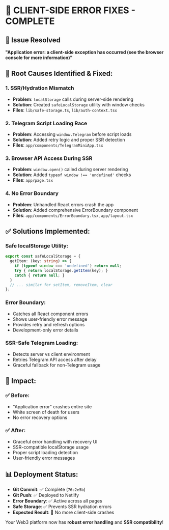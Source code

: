 # 🔧 CLIENT-SIDE ERROR FIXES - COMPLETE

## 🚨 Issue Resolved
**"Application error: a client-side exception has occurred (see the browser console for more information)"**

## 🎯 Root Causes Identified & Fixed:

### 1. **SSR/Hydration Mismatch**
- **Problem**: `localStorage` calls during server-side rendering
- **Solution**: Created `safeLocalStorage` utility with window checks
- **Files**: `lib/safe-storage.ts`, `lib/auth-context.tsx`

### 2. **Telegram Script Loading Race**
- **Problem**: Accessing `window.Telegram` before script loads
- **Solution**: Added retry logic and proper SSR detection
- **Files**: `app/components/TelegramMiniApp.tsx`

### 3. **Browser API Access During SSR**
- **Problem**: `window.open()` called during server rendering
- **Solution**: Added `typeof window !== 'undefined'` checks
- **Files**: `app/page.tsx`

### 4. **No Error Boundary**
- **Problem**: Unhandled React errors crash the app
- **Solution**: Added comprehensive ErrorBoundary component
- **Files**: `app/components/ErrorBoundary.tsx`, `app/layout.tsx`

## ✅ Solutions Implemented:

### **Safe localStorage Utility:**
```typescript
export const safeLocalStorage = {
  getItem: (key: string) => {
    if (typeof window === 'undefined') return null;
    try { return localStorage.getItem(key); }
    catch { return null; }
  }
  // ... similar for setItem, removeItem, clear
};
```

### **Error Boundary:**
- Catches all React component errors
- Shows user-friendly error message
- Provides retry and refresh options
- Development-only error details

### **SSR-Safe Telegram Loading:**
- Detects server vs client environment
- Retries Telegram API access after delay
- Graceful fallback for non-Telegram usage

## 🚀 Impact:

### ✅ **Before**: 
- "Application error" crashes entire site
- White screen of death for users
- No error recovery options

### ✅ **After**:
- Graceful error handling with recovery UI
- SSR-compatible localStorage usage
- Proper script loading detection
- User-friendly error messages

## 📊 Deployment Status:
- **Git Commit**: ✅ Complete (`76c2e5b`)
- **Git Push**: ✅ Deployed to Netlify
- **Error Boundary**: ✅ Active across all pages  
- **Safe Storage**: ✅ Prevents SSR hydration errors
- **Expected Result**: 🎯 No more client-side crashes

Your Web3 platform now has **robust error handling** and **SSR compatibility**!
